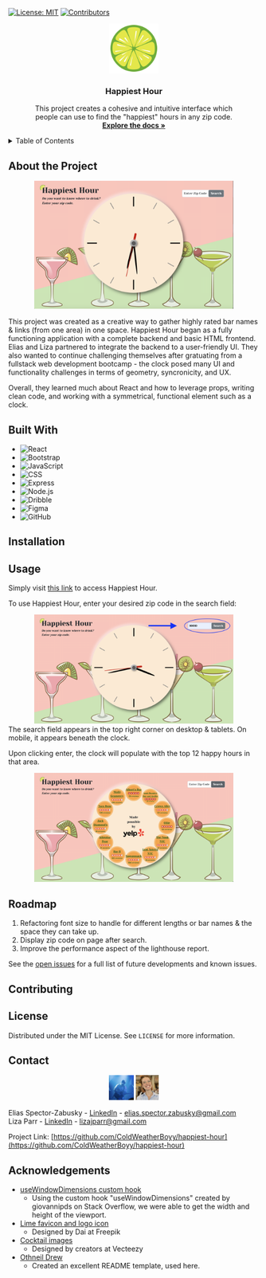 [![License: MIT](https://img.shields.io/badge/License-MIT-yellow.svg)](https://opensource.org/licenses/MIT)
[![Contributors][contributors-shield]][contributors-url]

<div style="text-align:center;">
  <a href="https://github.com/github_username/repo_name">
    <img src="./client/src/assets/favicon.ico" alt="Logo" width="100" height="auto">
  </a>

<h3 style="text-align:center;">Happiest Hour</h3>

  <p style="text-align:center;">
    This project creates a cohesive and intuitive interface which<br />people can use to find the "happiest" hours in any zip code.
    <br />
    <a href="https://github.com/ColdWeatherBoyy/happiest-hour"><strong>Explore the docs »</strong></a>
    <br />
  </p>
</div>

<details>
  <summary>Table of Contents</summary>
  <ol>
    <li>
      <a href="#about-the-project">About The Project</a>
      <ul>
        <li><a href="#built-with">Built With</a></li>
      </ul>
    </li>
    <li><a href="#installation">Installation</a></li>
    <li><a href="#usage">Usage</a></li>
    <li><a href="#roadmap">Roadmap</a></li>
    <li><a href="#contributing">Contributing</a></li>
    <li><a href="#license">License</a></li>
    <li><a href="#contact">Contact</a></li>
    <li><a href="#acknowledgments">Acknowledgments</a></li>
  </ol>
</details>

## About the Project

<!-- feel free to add/edit -->

<div style="text-align:center;">
<img src='./client/src/assets/Happiest-Hour-pic.png' alt='Happiest Hour landing page' width='400' height='auto' style="text-align:center;" >
</div>

This project was created as a creative way to gather highly rated bar names & links (from one area) in one space. Happiest Hour began as a fully functioning application with a complete backend and basic HTML frontend. Elias and Liza partnered to integrate the backend to a user-friendly UI. They also wanted to continue challenging themselves after gratuating from a fullstack web development bootcamp - the clock posed many UI and functionality challenges in terms of geometry, syncronicity, and UX.

Overall, they learned much about React and how to leverage props, writing clean code, and working with a symmetrical, functional element such as a clock.

## Built With

<!-- feel free to add what I missed -->

- ![React](https://img.shields.io/badge/React-20232A?style=for-the-badge&logo=react&logoColor=61DAFB)
- ![Bootstrap](https://img.shields.io/badge/Bootstrap-563D7C?style=for-the-badge&logo=bootstrap&logoColor=white)
- ![JavaScript](https://img.shields.io/badge/JavaScript-323330?style=for-the-badge&logo=javascript&logoColor=F7DF1E)
- ![CSS](https://img.shields.io/badge/CSS3-1572B6?style=for-the-badge&logo=css3&logoColor=white)
- ![Express](https://img.shields.io/badge/Express%20js-000000?style=for-the-badge&logo=express&logoColor=white)
- ![Node.js](https://img.shields.io/badge/Node.js-43853D?style=for-the-badge&logo=node.js&logoColor=white)
- ![Dribble](https://img.shields.io/badge/Dribbble-EA4C89?style=for-the-badge&logo=dribbble&logoColor=white)
- ![Figma](https://img.shields.io/badge/Figma-F24E1E?style=for-the-badge&logo=figma&logoColor=white)
- ![GitHub](https://img.shields.io/badge/GitHub-100000?style=for-the-badge&logo=github&logoColor=white)

## Installation

<!-- don't know what to put here -->

## Usage

Simply visit [this link](https://happiest-hour-cb7f5c7640b4.herokuapp.com/) to access Happiest Hour.

To use Happiest Hour, enter your desired zip code in the search field:

<div style="text-align:center;">
<img src='./client/src/assets/zipcode.png' alt='Entering zip code' width='400' height='auto' style="text-align:center;" >
</div>
The search field appears in the top right corner on desktop & tablets. On mobile, it appears beneath the clock.

Upon clicking enter, the clock will populate with the top 12 happy hours in that area.

<div style="text-align:center;">
<img src='./client/src/assets/populated.png' alt='Populated clock' width='400' height='auto' style="text-align:center;" >
</div>

## Roadmap

1. Refactoring font size to handle for different lengths or bar names & the space they can take up.
2. Display zip code on page after search.
3. Improve the performance aspect of the lighthouse report.

See the [open issues](https://github.com/ColdWeatherBoyy/happiest-hour/issues) for a full list of future developments and known issues.

## Contributing

<!-- not sure what to put here -->

## License

Distributed under the MIT License. See `LICENSE` for more information.

## Contact

<div style="text-align:center;">
<img src='./client/src/assets/elias.png' alt='Elias Spector-Zabusky' width='auto' height='50' style="text-align:center;" >
<img src='./client/src/assets/liza.png' alt='Liza Parr' width='auto' height='50' style="text-align:center;" >
</div>

Elias Spector-Zabusky - [LinkedIn](https://www.linkedin.com/in/elias-sz/) - elias.spector.zabusky@gmail.com  
Liza Parr - [LinkedIn](https://www.linkedin.com/in/lizajparr/) - lizajparr@gmail.com

Project Link: [https://github.com/ColdWeatherBoyy/happiest-hour](https://github.com/ColdWeatherBoyy/happiest-hour)

## Acknowledgements

- [useWindowDimensions custom hook](https://stackoverflow.com/questions/36862334/get-viewport-window-height-in-reactjs/59185109#59185109)
  - Using the custom hook "useWindowDimensions" created by giovannipds on Stack Overflow, we were able to get the width and height of the viewport.
- [Lime favicon and logo icon](https://www.freepik.com/icon/lemon_9712335#position=11)
  - Designed by Dai at Freepik
- [Cocktail images](https://www.vecteezy.com/png/19607012-cocktail-png-graphic-clipart-design)
  - Designed by creators at Vecteezy
- [Othneil Drew](https://github.com/othneildrew)
  - Created an excellent README template, used here.

<!-- Markdown links & images -->

[contributors-shield]: https://img.shields.io/github/contributors/ColdWeatherBoyy/happiest-hour.svg?style=for-the-badge
[contributors-url]: https://github.com/ColdWeatherBoyy/happiest-hour/graphs/contributors
